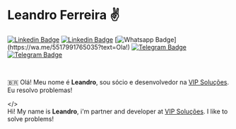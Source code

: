 # Leandro Ferreira ✌️
[![Linkedin Badge](https://img.shields.io/badge/-Twitter-00acee?style=flat-square&logo=Twitter&logoColor=white&link=https://www.twitter.com/leandrovip29)](https://www.twitter.com/leandrovip29)
[![Linkedin Badge](https://img.shields.io/badge/-LinkedIn-blue?style=flat-square&logo=Linkedin&logoColor=white&link=https://www.linkedin.com/in/leandroferreiravip/)](https://www.linkedin.com/in/leandroferreiravip/)
[![Whatsapp Badge](https://img.shields.io/badge/-Whatsapp-4CA143?style=flat-square&labelColor=4CA143&logo=whatsapp&logoColor=white&link=https://wa.me/5517991765035?text=Ola!)](https://wa.me/5517991765035?text=Ola!)
[![Telegram Badge](https://img.shields.io/badge/-Telegram-1ca0f1?style=flat-square&labelColor=1ca0f1&logo=telegram&logoColor=white&link=https://t.me/leandrovip29)](https://t.me/leandrovip29)
[![Telegram Badge](https://img.shields.io/badge/-Skype-0088CC?style=flat-square&logo=skype&logoColor=white&link=leandro.vipsolucoes)](leandro.vipsolucoes)

<br />

🇧🇷 Olá! Meu nome é **Leandro**, sou sócio e desenvolvedor na [VIP Soluções](https://vipsolucoes.com). Eu resolvo problemas! 

</>  
Hi! My name is **Leandro**, i'm partner and developer at [VIP Soluções](https://vipsolucoes.com). I like to solve problems!
